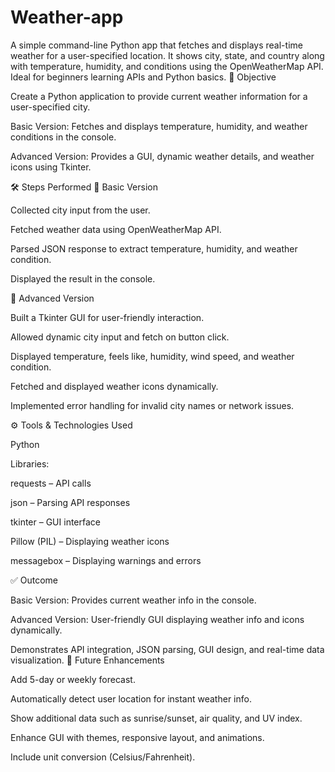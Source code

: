 # Weather-app
A simple command-line Python app that fetches and displays real-time weather for a user-specified location. It shows city, state, and country along with temperature, humidity, and conditions using the OpenWeatherMap API. Ideal for beginners learning APIs and Python basics.
🎯 Objective

Create a Python application to provide current weather information for a user-specified city.

Basic Version: Fetches and displays temperature, humidity, and weather conditions in the console.

Advanced Version: Provides a GUI, dynamic weather details, and weather icons using Tkinter.

🛠️ Steps Performed
🔹 Basic Version

Collected city input from the user.

Fetched weather data using OpenWeatherMap API.

Parsed JSON response to extract temperature, humidity, and weather condition.

Displayed the result in the console.

🔹 Advanced Version

Built a Tkinter GUI for user-friendly interaction.

Allowed dynamic city input and fetch on button click.

Displayed temperature, feels like, humidity, wind speed, and weather condition.

Fetched and displayed weather icons dynamically.

Implemented error handling for invalid city names or network issues.

⚙️ Tools & Technologies Used

Python

Libraries:

requests – API calls

json – Parsing API responses

tkinter – GUI interface

Pillow (PIL) – Displaying weather icons

messagebox – Displaying warnings and errors

✅ Outcome

Basic Version: Provides current weather info in the console.

Advanced Version: User-friendly GUI displaying weather info and icons dynamically.

Demonstrates API integration, JSON parsing, GUI design, and real-time data visualization.
🚀 Future Enhancements

Add 5-day or weekly forecast.

Automatically detect user location for instant weather info.

Show additional data such as sunrise/sunset, air quality, and UV index.

Enhance GUI with themes, responsive layout, and animations.

Include unit conversion (Celsius/Fahrenheit).

